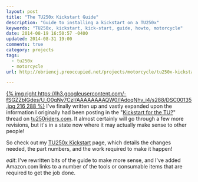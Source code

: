 ```yaml
---
layout: post
title: "The TU250x Kickstart Guide"
description: "Guide to installing a kickstart on a TU250x"
keywords: "TU250x, kickstart, kick-start, guide, howto, motorcycle"
date: 2014-08-19 16:50:57 -0400
updated: 2014-08-31 19:00
comments: true
category: projects
tags:
  - tu250x
  - motorcycle
url: http://obriencj.preoccupied.net/projects/motorcycle/tu250x-kickstart/

---
```


[{% img right https://lh3.googleusercontent.com/-fSGZZbIGdes/U_O0qNy7CzI/AAAAAAAAQW0/lAdoqNhv_i4/s288/DSC00135.jpg 216 288 %}](https://picasaweb.google.com/lh/photo/FNaKvuUKZWJIQsF4Q-ffZI90Bmq-8q5KVhdpQ6O0Fv4?feat=embedwebsite)
I've finally written up and vastly expanded upon the information I
originally had been posting in the "[Kickstart for the TU?][thread]"
thread on [tu250riders.com][forum]. It almost certainly will go
through a few more revisions, but it's in a state now where it may
actually make sense to other people!

So check out my
[TU250x Kickstart](/projects/motorcycle/tu250x-kickstart/) page, which
details the changes needed, the part numbers, and the work required to
make it happen!

*edit*: I've rewritten bits of the guide to make more sense, and I've
added Amazon.com links to a number of the tools or consumable items
that are required to get the job done.

[thread]: http://tu250riders.com/viewtopic.php?f=8&t=1809&start=21

[forum]: http://tu250riders.com/
